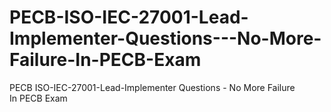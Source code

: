 # PECB-ISO-IEC-27001-Lead-Implementer-Questions---No-More-Failure-In-PECB-Exam
PECB ISO-IEC-27001-Lead-Implementer Questions - No More Failure In PECB Exam
